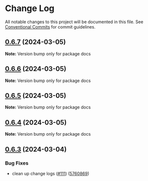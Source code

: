 # Change Log

All notable changes to this project will be documented in this file.
See [Conventional Commits](https://conventionalcommits.org) for commit guidelines.

## [0.6.7](https://github.com/Salable/Salable-Web-Components/compare/v0.6.6...v0.6.7) (2024-03-05)

**Note:** Version bump only for package docs





## [0.6.6](https://github.com/Salable/Salable-Web-Components/compare/v0.6.5...v0.6.6) (2024-03-05)

**Note:** Version bump only for package docs





## [0.6.5](https://github.com/Salable/Salable-Web-Components/compare/v0.6.4...v0.6.5) (2024-03-05)

**Note:** Version bump only for package docs





## [0.6.4](https://github.com/Salable/Salable-Web-Components/compare/v0.6.3...v0.6.4) (2024-03-05)

**Note:** Version bump only for package docs





## [0.6.3](https://github.com/Salable/Salable-Web-Components/compare/v0.6.2...v0.6.3) (2024-03-04)


### Bug Fixes

* clean up change logs ([#111](https://github.com/Salable/Salable-Web-Components/issues/111)) ([5760869](https://github.com/Salable/Salable-Web-Components/commit/5760869cb6d2e5879a3b346dd8e5b5329d797ff6))
